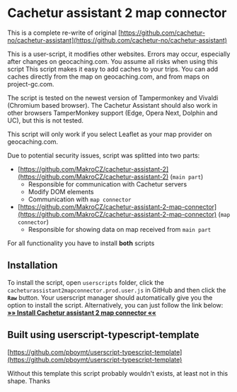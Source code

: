 # Cachetur assistant 2 map connector

This is a complete re-write of original [https://github.com/cachetur-no/cachetur-assistant](https://github.com/cachetur-no/cachetur-assistant)

This is a user-script, it modifies other websites. Errors may occur, especially after changes on geocaching.com. You assume all risks when using this script This script makes it easy to add caches to your trips. You can add caches directly from the map on geocaching.com, and from maps on project-gc.com.

The script is tested on the newest version of Tampermonkey and Vivaldi (Chromium based browser). The Cachetur Assistant should also work in other browsers TamperMonkey support (Edge, Opera Next, Dolphin and UC), but this is not tested.

This script will only work if you select Leaflet as your map provider on geocaching.com.

Due to potential security issues, script was splitted into two parts:
- [https://github.com/MakroCZ/cachetur-assistant-2](https://github.com/MakroCZ/cachetur-assistant-2) (`main part`)
  - Responsible for communication with Cachetur servers
  - Modify DOM elements
  - Communication with `map connector`
- [https://github.com/MakroCZ/cachetur-assistant-2-map-connector](https://github.com/MakroCZ/cachetur-assistant-2-map-connector) (`map connector`)
  - Responsible for showing data on map received from `main part`

For all functionality you have to install **both** scripts


## Installation

To install the script, open `userscripts` folder, click the `cacheturassistant2mapconnector.prod.user.js` in GitHub and then click the **`Raw`** button. Your userscript manager should automatically give you the option to install the script. Alternatively, you can just follow the link below:
**[»» Install Cachetur assistant 2 map connector ««](https://github.com/MakroCZ/cachetur-assistant-2-map-connector/raw/main/userscripts/cacheturassistant2mapconnector.prod.user.js)**

## Built using userscript-typescript-template
[https://github.com/pboymt/userscript-typescript-template](https://github.com/pboymt/userscript-typescript-template)

Without this template this script probably wouldn't exists, at least not in this shape. Thanks